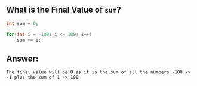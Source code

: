 What is the Final Value of `sum`?
---

```c++
int sum = 0;

for(int i = -100; i <= 100; i++)
	sum += i;
```

## Answer:
	The final value will be 0 as it is the sum of all the numbers -100 -> -1 plus the sum of 1 -> 100
